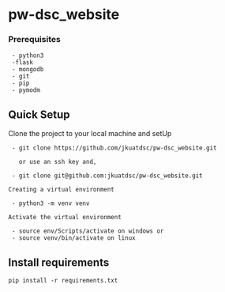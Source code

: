 # pw-dsc_website

### Prerequisites 

```
 - python3
 -flask
 - mongodb
 - git
 - pip
 - pymodm
```

## Quick Setup
Clone the project to your local machine and setUp

```
 - git clone https://github.com/jkuatdsc/pw-dsc_website.git

   or use an ssh key and,

 - git clone git@github.com:jkuatdsc/pw-dsc_website.git

Creating a virtual environment 

 - python3 -m venv venv

Activate the virtual environment

 - source env/Scripts/activate on windows or
 - source venv/bin/activate on linux
```



## Install requirements

```
pip install -r requirements.txt
```

